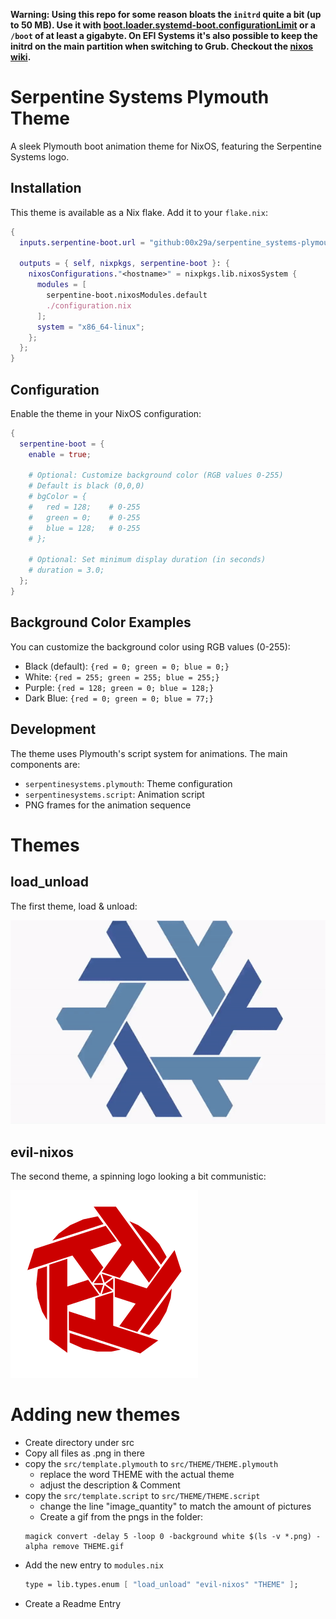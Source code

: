 **Warning: Using this repo for some reason bloats the `initrd` quite a bit (up to 50 MB). Use it with [boot.loader.systemd-boot.configurationLimit](https://search.nixos.org/options?channel=23.05&show=boot.loader.systemd-boot.configurationLimit&from=0&size=50&sort=relevance&type=packages&query=systemd-boot) or a `/boot` of at least a gigabyte.
On EFI Systems it's also possible to keep the initrd on the main partition when switching to Grub. Checkout the [nixos wiki](https://wiki.nixos.org/wiki/Bootloader#Keeping_kernels/initrd_on_the_main_partition).**

# Serpentine Systems Plymouth Theme

A sleek Plymouth boot animation theme for NixOS, featuring the Serpentine Systems logo.

## Installation

This theme is available as a Nix flake. Add it to your `flake.nix`:

```nix
{
  inputs.serpentine-boot.url = "github:00x29a/serpentine_systems-plymouth";
  
  outputs = { self, nixpkgs, serpentine-boot }: {
    nixosConfigurations."<hostname>" = nixpkgs.lib.nixosSystem {
      modules = [ 
        serpentine-boot.nixosModules.default 
        ./configuration.nix 
      ];
      system = "x86_64-linux";
    };
  };
}
```

## Configuration

Enable the theme in your NixOS configuration:

```nix
{
  serpentine-boot = {
    enable = true;
    
    # Optional: Customize background color (RGB values 0-255)
    # Default is black (0,0,0)
    # bgColor = {
    #   red = 128;    # 0-255
    #   green = 0;    # 0-255
    #   blue = 128;   # 0-255
    # };
    
    # Optional: Set minimum display duration (in seconds)
    # duration = 3.0;
  };
}
```

## Background Color Examples

You can customize the background color using RGB values (0-255):
- Black (default): `{red = 0; green = 0; blue = 0;}`
- White: `{red = 255; green = 255; blue = 255;}`
- Purple: `{red = 128; green = 0; blue = 128;}`
- Dark Blue: `{red = 0; green = 0; blue = 77;}`

## Development

The theme uses Plymouth's script system for animations. The main components are:
- `serpentinesystems.plymouth`: Theme configuration
- `serpentinesystems.script`: Animation script
- PNG frames for the animation sequence

# Themes

## load_unload

The first theme, load & unload:

![nixos logo loading and unloading](./src/load_unload.gif)

## evil-nixos

The second theme, a spinning logo looking a bit communistic:

![nixos logo with communist colors](./src/evil-nixos.png)

# Adding new themes

- Create directory under src
- Copy all files as .png in there
- copy the `src/template.plymouth` to `src/THEME/THEME.plymouth`
  - replace the word THEME with the actual theme
  - adjust the description & Comment
- copy the `src/template.script` to `src/THEME/THEME.script`
  - change the line "image_quantity" to match the amount of pictures
  - Create a gif from the pngs in the folder:
  ```shell-session
  magick convert -delay 5 -loop 0 -background white $(ls -v *.png) -alpha remove THEME.gif
  ```
- Add the new entry to `modules.nix`
    ```nix
    type = lib.types.enum [ "load_unload" "evil-nixos" "THEME" ];
    ```
- Create a Readme Entry
